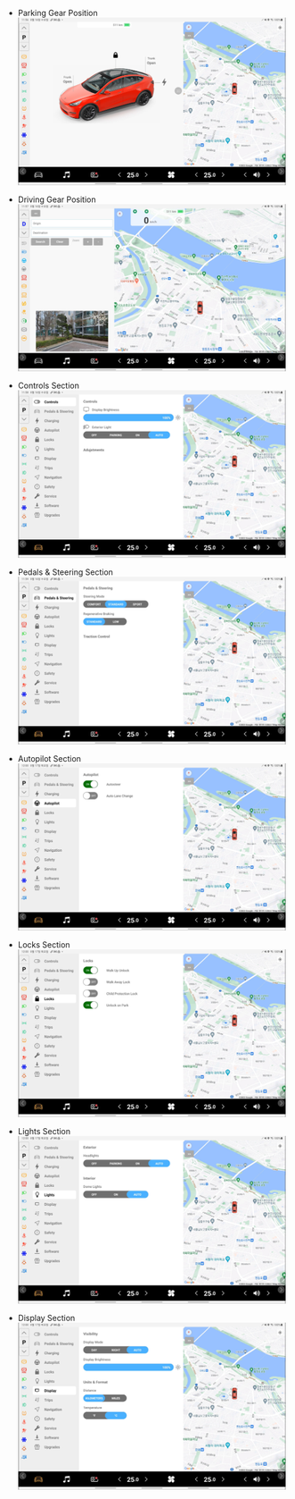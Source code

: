 - Parking Gear Position
  ![pic1](./Screenshot_20230816235644.jpg)

- Driving Gear Position
  ![pic2](./Screenshot_20230816235757.jpg)

- Controls Section
  ![pic3](./Screenshot_20230816235852.jpg)

- Pedals & Steering Section
  ![pic4](./Screenshot_20230816235937.jpg)

- Autopilot Section
  ![pic5](./Screenshot_20230817000016.jpg)

- Locks Section
  ![pic6](./Screenshot_20230817000035.jpg)

- Lights Section
  ![pic7](./Screenshot_20230817000046.jpg)

- Display Section
  ![pic8](./Screenshot_20230817000054.jpg)
